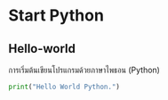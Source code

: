 # Start Python

## Hello-world
  การเริ่มต้นเขียนโปรแกรมด้วยภาษาไพธอน (Python)

```python
print("Hello World Python.")
```
